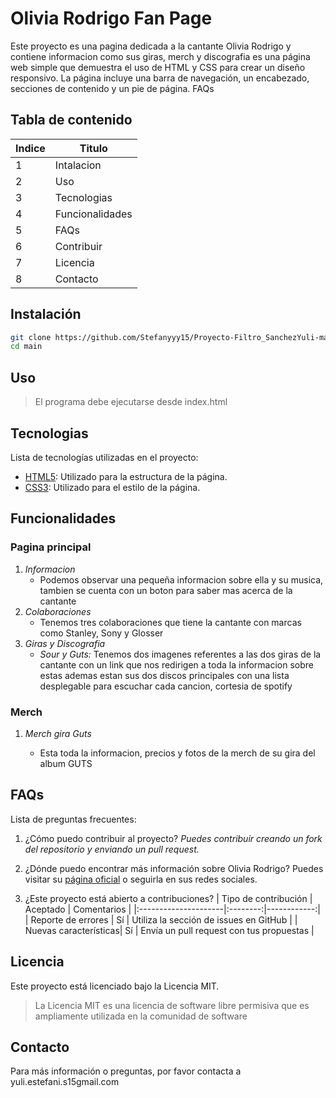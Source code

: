 # Olivia Rodrigo Fan Page
Este proyecto es una pagina dedicada a la cantante Olivia Rodrigo y contiene informacion como sus giras, merch y discografia es una página web simple que demuestra el uso de HTML y CSS para crear un diseño responsivo. La página incluye una barra de navegación, un encabezado, secciones de contenido y un pie de página. FAQs

## Tabla de contenido
|Indice|Titulo  |
|--|--|
|  1|Intalacion |
|  2|Uso|
|  3|Tecnologias|
|  4|Funcionalidades|
|  5|FAQs|
|  6|Contribuir  |
|  7|Licencia |
|  8|Contacto|
## Instalación
```bash
git clone https://github.com/Stefanyyy15/Proyecto-Filtro_SanchezYuli-main.git
cd main
```
## Uso
>El programa debe ejecutarse desde index.html

## Tecnologias
Lista de tecnologías utilizadas en el proyecto:
* [HTML5]([https://developer.mozilla.org/en-US/docs/Web/HTML](https://developer.mozilla.org/en-US/docs/Web/HTML)): Utilizado para la estructura de la página.
* [CSS3]([https://developer.mozilla.org/en-US/docs/Web/CSS](https://developer.mozilla.org/en-US/docs/Web/CSS)): Utilizado para el estilo de la página.

## Funcionalidades

### Pagina principal
1. *Informacion*
   - Podemos observar una pequeña informacion sobre ella y su musica, tambien se cuenta con un boton para saber mas acerca de la cantante
2. *Colaboraciones*
   - Tenemos tres colaboraciones que tiene la cantante con marcas como Stanley, Sony y Glosser
3. *Giras y Discografia*
   - *Sour y Guts:* Tenemos dos imagenes referentes a las dos giras de la cantante con un link que nos redirigen a toda la informacion sobre estas ademas estan sus dos discos principales con una lista desplegable para escuchar cada cancion, cortesia de spotify 

### Merch
1. *Merch gira Guts*

   - Esta toda la informacion, precios y fotos de la merch de su gira del album GUTS

## FAQs
Lista de preguntas frecuentes:
1. ¿Cómo puedo contribuir al proyecto?
   _Puedes contribuir creando un fork del repositorio y enviando un pull request._

2. ¿Dónde puedo encontrar más información sobre Olivia Rodrigo?
   Puedes visitar su [página oficial]([https://store.oliviarodrigo.com/pages/gutsworldtour](https://store.oliviarodrigo.com/pages/gutsworldtour)) o seguirla en sus redes sociales.

3. ¿Este proyecto está abierto a contribuciones?
   | Tipo de contribución | Aceptado | Comentarios |
   |:---------------------|:--------:|------------:|
   | Reporte de errores   | Sí       | Utiliza la sección de issues en GitHub |
   | Nuevas características| Sí      | Envía un pull request con tus propuestas |
## Licencia

Este proyecto está licenciado bajo la Licencia MIT. 
>La Licencia MIT es una licencia de software libre permisiva que es ampliamente utilizada en la comunidad de software
## Contacto

Para más información o preguntas, por favor contacta a yuli.estefani.s15gmail.com
